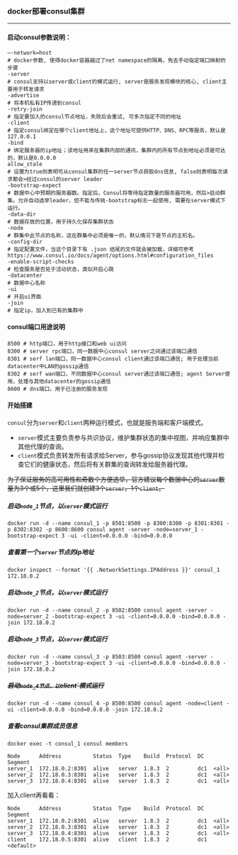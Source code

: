 ### docker部署consul集群

------

#### 启动consul参数说明：

```shell
–-network=host
# docker参数, 使得docker容器越过了net namespace的隔离，免去手动指定端口映射的步骤
-server
# consul支持以server或client的模式运行, server是服务发现模块的核心, client主要用于转发请求
-advertise
# 将本机私有IP传递到consul
-retry-join
# 指定要加入的consul节点地址，失败后会重试, 可多次指定不同的地址
-client
# 指定consul绑定在哪个client地址上，这个地址可提供HTTP、DNS、RPC等服务，默认是127.0.0.1
-bind
# 绑定服务器的ip地址；该地址用来在集群内部的通讯，集群内的所有节点到地址必须是可达的，默认是0.0.0.0
allow_stale
# 设置为true则表明可从consul集群的任一server节点获取dns信息, false则表明每次请求都会>经过consul的server leader
-bootstrap-expect
# 数据中心中预期的服务器数。指定后，Consul将等待指定数量的服务器可用，然后>启动群集。允许自动选举leader，但不能与传统-bootstrap标志一起使用, 需要在server模式下运行。
-data-dir
# 数据存放的位置，用于持久化保存集群状态
-node
# 群集中此节点的名称，这在群集中必须是唯一的，默认情况下是节点的主机名。
-config-dir
# 指定配置文件，当这个目录下有 .json 结尾的文件就会被加载，详细可参考https://www.consul.io/docs/agent/options.html#configuration_files
-enable-script-checks
# 检查服务是否处于活动状态，类似开启心跳
-datacenter
# 数据中心名称
-ui
# 开启ui界面
-join
# 指定ip，加入到已有的集群中
```

#### consul端口用途说明

```shell
8500 # http端口，用于http接口和web ui访问
8300 # server rpc端口，同一数据中心consul server之间通过该端口通信
8301 # serf lan端口，同一数据中心consul client通过该端口通信; 用于处理当前datacenter中LAN的gossip通信
8302 # serf wan端口，不同数据中心consul server通过该端口通信; agent Server使用，处理与其他datacenter的gossip通信
8600 # dns端口，用于已注册的服务发现
```

#### 开始搭建

`consul`分为`server`和`client`两种运行模式，也就是服务端和客户端模式。

- `server`模式主要负责参与共识协议，维护集群状态的集中视图，并响应集群中其他代理的查询。
- `client`模式负责转发所有请求给Server，参与gossip协议发现其他代理并检查它们的健康状态，然后将有关群集的查询转发给服务器代理。

~~为了保证服务的高可用性和奇数个方便选举，官方建议每个数据中心的`server`数量为3个或5个，这里我们就创建3个`server`，1个`client`。~~

##### 启动`node_1`节点，以`server`模式运行

```shell
docker run -d --name consul_1 -p 8501:8500 -p 8300:8300 -p 8301:8301 -p 8302:8302 -p 8600:8600 consul agent -server -node=server_1 -bootstrap-expect 3 -ui -client=0.0.0.0 -bind=0.0.0.0
```

##### 查看第一个`server`节点的ip地址

```shell
docker inspect --format '{{ .NetworkSettings.IPAddress }}' consul_1
172.18.0.2
```

##### 启动`node_2`节点，以`server`模式运行

```shell
docker run -d --name consul_2 -p 8502:8500 consul agent -server -node=server_2 -bootstrap-expect 3 -ui -client=0.0.0.0 -bind=0.0.0.0 -join 172.18.0.2
```

##### 启动`node_3`节点，以`server`模式运行

```shell
docker run -d --name consul_3 -p 8503:8500 consul agent -server -node=server_3 -bootstrap-expect 3 -ui -client=0.0.0.0 -bind=0.0.0.0 -join 172.18.0.2
```

##### ~~启动`node_4节点，以`client`模式运行~~

```shell
docker run -d --name consul_4 -p 8500:8500 consul agent -node=client -ui -client=0.0.0.0 -bind=0.0.0.0 -join 172.18.0.2
```

##### 查看consul集群成员信息

```shell
docker exec -t consul_1 consul members
```

```
Node      Address          Status  Type    Build  Protocol  DC   Segment
server_1  172.18.0.2:8301  alive   server  1.8.3  2         dc1  <all>
server_2  172.18.0.3:8301  alive   server  1.8.3  2         dc1  <all>
server_3  172.18.0.4:8301  alive   server  1.8.3  2         dc1  <all>
```

加入client再看看：

```
Node      Address          Status  Type    Build  Protocol  DC   Segment
server_1  172.18.0.2:8301  alive   server  1.8.3  2         dc1  <all>
server_2  172.18.0.3:8301  alive   server  1.8.3  2         dc1  <all>
server_3  172.18.0.4:8301  alive   server  1.8.3  2         dc1  <all>
client    172.18.0.5:8301  alive   client  1.8.3  2         dc1  <default>
```


